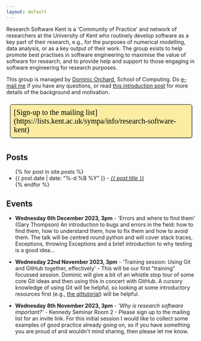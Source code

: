 ```yaml
---
layout: default
---
```


<style>
  #signUp {
    display: inline-block;
    border-style: solid;
    font-family: Overpass;
    font-size: 15pt;
    border-width: 1px;
    cursor: pointer;
    border-radius: 5px;
    box-shadow: 1px 2px #ccc;
    margin: 10px;
    padding: 9px;
    padding-bottom: -3px;
    color: black;
    text-decoration: none;
    background: #FCEDA3;

  }
</style>

Research Software Kent is a 'Community of Practice' and network of researchers at the University of Kent who routinely develop software as a key part of their research, e.g., for the purposes of numerical modelling, data analysis, or as a key output of their work.  The group exists to help promote best practises in software engineering to maximise the value of software for research, and to provide help and support to those engaging in software engineering for research purposes.

This group is managed by [Dominic Orchard](https://www.kent.ac.uk/computing/people/3074/orchard-dominic), School of Computing. Do [e-mail me](mailto:d.a.orchard@kent.ac.uk) if you have any questions, or read [this introduction post](https://research-software-kent.github.io/misc/2023/06/01/hello-world.html) for more details of the background and motivation.

<span id='signUp'>
[Sign-up to the mailing list](https://lists.kent.ac.uk/sympa/info/research-software-kent)
</span>


## Posts

<ul>
  {% for post in site.posts %}
    <li>
	    {{ post.date | date: "%-d %B %Y" }} - <i><a href="{{ post.url }}">{{ post.title }}</a></i>
    </li>
  {% endfor %}
</ul>

## Events

* __Wednesday 6th December 2023, 3pm__ - 'Errors and where to find them' (Gary Thompson) An introduction to bugs and errors in the field:  how to find them, how to understand them, how to fix them and how to avoid them. The talk will be centred round python and will cover stack traces, Exceptions, throwing Exceptions and a brief introduction to why testing is a good idea…

* __Wednesday 22nd November 2023, 3pm__ - 'Training session: Using Git and GitHub together, effectively' -
This will be our first "training" focussed session. Dominic will give a bit of an whistle stop tour of some core Git ideas and then using this in concert with GitHub. A cursory knowledge of using Git will be helpful, so looking at some introductory resources first (e.g., [the gittutorial](https://git-scm.com/docs/gittutorial)) will be helpful.
  
* __Wednesday 8th November 2023, 3pm__ - _'Why is research software important?'_ - Kennedy Seminar Room 2 - Please sign up to the mailing list for an invite link. For this initial session I would like to collect some examples of good practice already going on, so if you have something you are proud of and wouldn't mind sharing, then please let me know.
